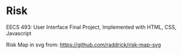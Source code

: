 # Risk
EECS 493: User Interface Final Project, Implemented with HTML, CSS, Javascript

Risk Map in svg from: https://github.com/raddrick/risk-map-svg
